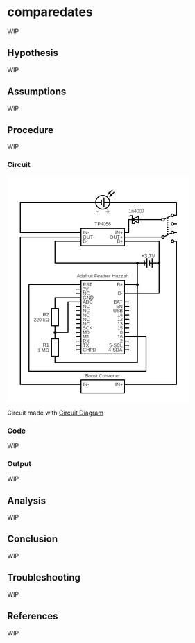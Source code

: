 # comparedates

WIP

## Hypothesis

WIP

## Assumptions

WIP

## Procedure

WIP

### Circuit

![](./images/circuit.png)

Circuit made with [Circuit Diagram](https://www.circuit-diagram.org/)

### Code

WIP

### Output

WIP

## Analysis

WIP

## Conclusion

WIP

## Troubleshooting

WIP

## References

WIP
